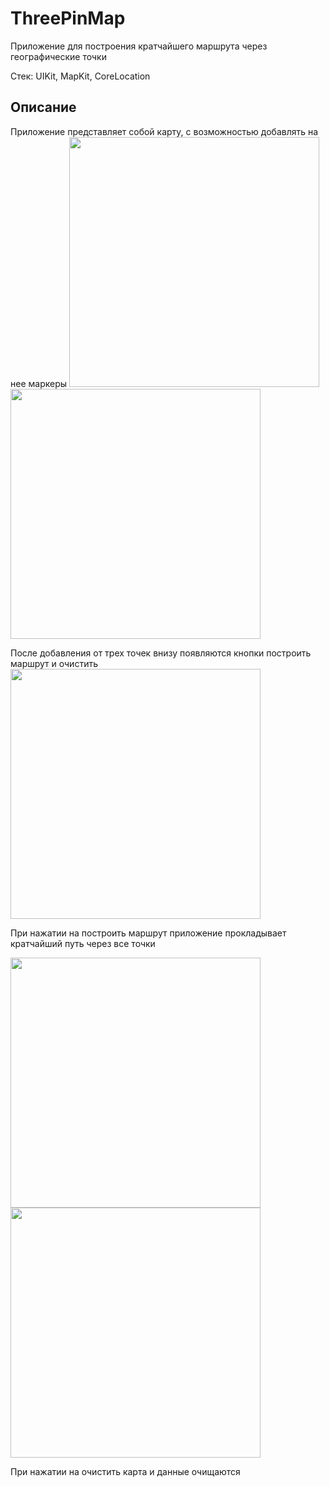 # ThreePinMap

Приложение для построения кратчайшего маршрута через географические точки

Стек: UIKit, MapKit, CoreLocation

## Описание
Приложение представляет собой карту, с возможностью добавлять на нее маркеры
<img src = "https://user-images.githubusercontent.com/76536660/156133306-e476917d-02a6-4250-b3f3-1ba18e0c8e06.png" width = "400"> <img src = "https://user-images.githubusercontent.com/76536660/156133387-5d664a5c-9212-4ba7-a4e5-362e14c869b4.png" width = "400">

После добавления от трех точек внизу появляются кнопки построить маршрут и очистить
<img src = "https://user-images.githubusercontent.com/76536660/156133444-9e0a732a-8de4-43d3-b40b-daae034c77df.png" width = "400">

При нажатии на построить маршрут приложение прокладывает кратчайший путь через все точки

<img src = "https://user-images.githubusercontent.com/76536660/156133472-07ba934a-7a36-4570-895d-a19d46273c5f.png" width = "400"> <img src = "https://user-images.githubusercontent.com/76536660/156133761-214d2b0c-37ed-4d87-a627-933987c274b4.png" width = "400">

При нажатии на очистить карта и данные очищаются
